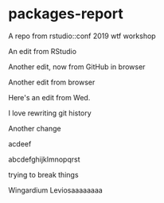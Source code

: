 # packages-report
A repo from rstudio::conf 2019 wtf workshop

An edit from RStudio

Another edit, now from GitHub in browser

Another edit from browser

Here's an edit from Wed.

I love rewriting git history

Another change


acdeef

abcdefghijklmnopqrst

trying to break things

Wingardium Leviosaaaaaaaa 